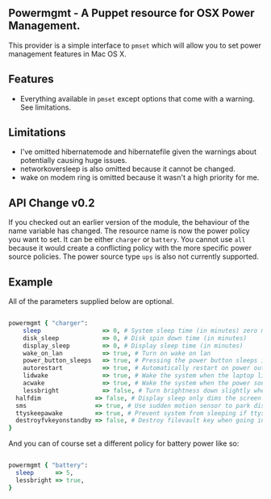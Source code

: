 Powermgmt - A Puppet resource for OSX Power Management.
-------------------------------------------------------

This provider is a simple interface to `pmset` which will allow you to set power management features in Mac OS X.

Features
--------

+ Everything available in `pmset` except options that come with a warning. See limitations.

Limitations
-----------

+ I've omitted hibernatemode and hibernatefile given the warnings about potentially causing huge issues.
+ networkoversleep is also omitted because it cannot be changed.
+ wake on modem ring is omitted because it wasn't a high priority for me.

API Change v0.2
---------------

If you checked out an earlier version of the module, the behaviour of the name variable has changed.
The resource name is now the power policy you want to set. It can be either `charger` or `battery`.
You cannot use `all` because it would create a conflicting policy with the more specific power source policies.
The power source type `ups` is also not currently supported.

Example
-------

All of the parameters supplied below are optional.

```ruby

powermgmt { "charger":
	sleep                 => 0, # System sleep time (in minutes) zero means never sleep
	disk_sleep            => 0, # Disk spin down time (in minutes)
	display_sleep         => 0, # Display sleep time (in minutes)
	wake_on_lan           => true, # Turn on wake on lan
	power_button_sleeps   => true, # Pressing the power button sleeps instead of shutting down.
	autorestart           => true, # Automatically restart on power outage.
	lidwake               => true, # Wake the system when the laptop lid is opened.
	acwake                => true, # Wake the system when the power source changes.
	lessbright            => false, # Turn brightness down slightly when switching to this power source.
  halfdim               => false, # Display sleep only dims the screen instead of turning it off.
  sms                   => true, # Use sudden motion sensor to park disk heads (notebook only).
  ttyskeepawake         => true, # Prevent system from sleeping if ttys are active (including remote shell logins).
  destroyfvkeyonstandby => false, # Destroy filevault key when going into standby, User is prompted to re-enter password.
}
```

And you can of course set a different policy for battery power like so:

```ruby

powermgmt { "battery":
  sleep      => 5,
  lessbright => true,
}

```